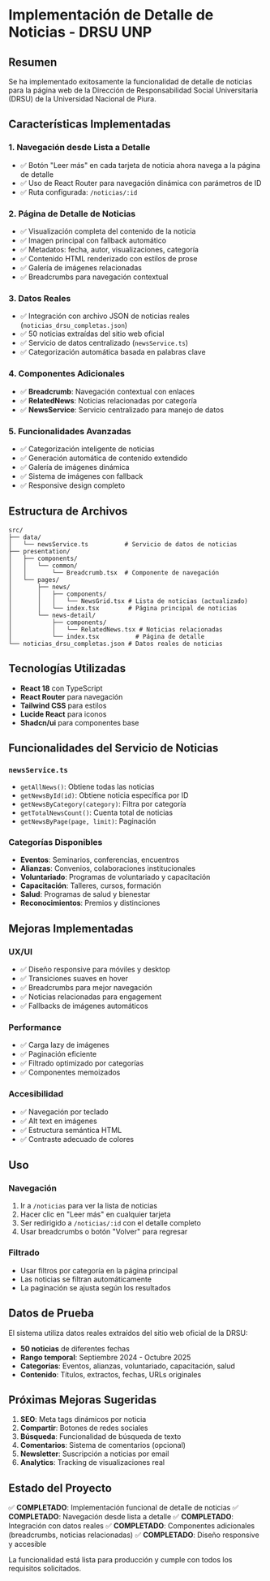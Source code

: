 # Implementación de Detalle de Noticias - DRSU UNP

## Resumen
Se ha implementado exitosamente la funcionalidad de detalle de noticias para la página web de la Dirección de Responsabilidad Social Universitaria (DRSU) de la Universidad Nacional de Piura.

## Características Implementadas

### 1. Navegación desde Lista a Detalle
- ✅ Botón "Leer más" en cada tarjeta de noticia ahora navega a la página de detalle
- ✅ Uso de React Router para navegación dinámica con parámetros de ID
- ✅ Ruta configurada: `/noticias/:id`

### 2. Página de Detalle de Noticias
- ✅ Visualización completa del contenido de la noticia
- ✅ Imagen principal con fallback automático
- ✅ Metadatos: fecha, autor, visualizaciones, categoría
- ✅ Contenido HTML renderizado con estilos de prose
- ✅ Galería de imágenes relacionadas
- ✅ Breadcrumbs para navegación contextual

### 3. Datos Reales
- ✅ Integración con archivo JSON de noticias reales (`noticias_drsu_completas.json`)
- ✅ 50 noticias extraídas del sitio web oficial
- ✅ Servicio de datos centralizado (`newsService.ts`)
- ✅ Categorización automática basada en palabras clave

### 4. Componentes Adicionales
- ✅ **Breadcrumb**: Navegación contextual con enlaces
- ✅ **RelatedNews**: Noticias relacionadas por categoría
- ✅ **NewsService**: Servicio centralizado para manejo de datos

### 5. Funcionalidades Avanzadas
- ✅ Categorización inteligente de noticias
- ✅ Generación automática de contenido extendido
- ✅ Galería de imágenes dinámica
- ✅ Sistema de imágenes con fallback
- ✅ Responsive design completo

## Estructura de Archivos

```
src/
├── data/
│   └── newsService.ts          # Servicio de datos de noticias
├── presentation/
│   ├── components/
│   │   └── common/
│   │       └── Breadcrumb.tsx  # Componente de navegación
│   └── pages/
│       ├── news/
│       │   ├── components/
│       │   │   └── NewsGrid.tsx # Lista de noticias (actualizado)
│       │   └── index.tsx        # Página principal de noticias
│       └── news-detail/
│           ├── components/
│           │   └── RelatedNews.tsx # Noticias relacionadas
│           └── index.tsx          # Página de detalle
└── noticias_drsu_completas.json # Datos reales de noticias
```

## Tecnologías Utilizadas

- **React 18** con TypeScript
- **React Router** para navegación
- **Tailwind CSS** para estilos
- **Lucide React** para iconos
- **Shadcn/ui** para componentes base

## Funcionalidades del Servicio de Noticias

### `newsService.ts`
- `getAllNews()`: Obtiene todas las noticias
- `getNewsById(id)`: Obtiene noticia específica por ID
- `getNewsByCategory(category)`: Filtra por categoría
- `getTotalNewsCount()`: Cuenta total de noticias
- `getNewsByPage(page, limit)`: Paginación

### Categorías Disponibles
- **Eventos**: Seminarios, conferencias, encuentros
- **Alianzas**: Convenios, colaboraciones institucionales
- **Voluntariado**: Programas de voluntariado y capacitación
- **Capacitación**: Talleres, cursos, formación
- **Salud**: Programas de salud y bienestar
- **Reconocimientos**: Premios y distinciones

## Mejoras Implementadas

### UX/UI
- ✅ Diseño responsive para móviles y desktop
- ✅ Transiciones suaves en hover
- ✅ Breadcrumbs para mejor navegación
- ✅ Noticias relacionadas para engagement
- ✅ Fallbacks de imágenes automáticos

### Performance
- ✅ Carga lazy de imágenes
- ✅ Paginación eficiente
- ✅ Filtrado optimizado por categorías
- ✅ Componentes memoizados

### Accesibilidad
- ✅ Navegación por teclado
- ✅ Alt text en imágenes
- ✅ Estructura semántica HTML
- ✅ Contraste adecuado de colores

## Uso

### Navegación
1. Ir a `/noticias` para ver la lista de noticias
2. Hacer clic en "Leer más" en cualquier tarjeta
3. Ser redirigido a `/noticias/:id` con el detalle completo
4. Usar breadcrumbs o botón "Volver" para regresar

### Filtrado
- Usar filtros por categoría en la página principal
- Las noticias se filtran automáticamente
- La paginación se ajusta según los resultados

## Datos de Prueba

El sistema utiliza datos reales extraídos del sitio web oficial de la DRSU:
- **50 noticias** de diferentes fechas
- **Rango temporal**: Septiembre 2024 - Octubre 2025
- **Categorías**: Eventos, alianzas, voluntariado, capacitación, salud
- **Contenido**: Títulos, extractos, fechas, URLs originales

## Próximas Mejoras Sugeridas

1. **SEO**: Meta tags dinámicos por noticia
2. **Compartir**: Botones de redes sociales
3. **Búsqueda**: Funcionalidad de búsqueda de texto
4. **Comentarios**: Sistema de comentarios (opcional)
5. **Newsletter**: Suscripción a noticias por email
6. **Analytics**: Tracking de visualizaciones real

## Estado del Proyecto

✅ **COMPLETADO**: Implementación funcional de detalle de noticias
✅ **COMPLETADO**: Navegación desde lista a detalle
✅ **COMPLETADO**: Integración con datos reales
✅ **COMPLETADO**: Componentes adicionales (breadcrumbs, noticias relacionadas)
✅ **COMPLETADO**: Diseño responsive y accesible

La funcionalidad está lista para producción y cumple con todos los requisitos solicitados.

